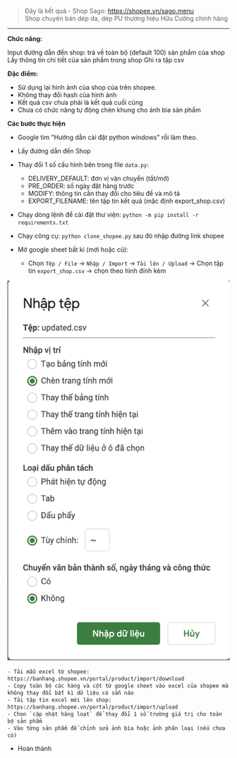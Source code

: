 > Đây là kết quả - Shop Sago: https://shopee.vn/sago.menu   
> Shop chuyên bán dép da, dép PU thương hiệu Hữu Cường chính hãng  

---
**Chức năng:**

Input đường dẫn đến shop: trả về toàn bộ (default 100) sản phẩm của shop
Lấy thông tin chi tiết của sản phẩm trong shop
Ghi ra tập csv

**Đặc điểm:**

- Sử dụng lại hình ảnh của shop của trên shopee.
- Không thay đổi hash của hình ảnh
- Kết quả csv chưa phải là kết quả cuối cùng
- Chưa có chức năng tự động chèn khung cho ảnh bìa sản phẩm


**Các bước thực hiện**

- Google tìm "Hướng dẫn cài đặt python windows" rồi làm theo.
- Lấy đường dẫn đến Shop 
- Thay đổi 1 số cấu hình bên trong file `data.py`:
    - DELIVERY\_DEFAULT: đơn vị vận chuyển (tắt/mở)
    - PRE\_ORDER: số ngày đặt hàng trước
    - MODIFY: thông tin cần thay đổi cho tiêu đề và mô tả
    - EXPORT\_FILENAME: tên tập tin kết quả (mặc định export\_shop.csv)
    
- Chạy dòng lệnh để cài đặt thư viện: `python -m pip install -r requirements.txt`
- Chạy công cụ: `python clone_shopee.py` sau đó nhập đường link shopee
- Mở google sheet bất kì (mới hoặc cũ):
    - Chọn `Tệp / File` -> `Nhập / Import` -> `Tải lên / Upload` -> Chọn tập tin `export_shop.csv` -> chọn theo hình đính kèm

![google sheet](ggsheet-import.png)  

    - Tải mẫu excel từ shopee: https://banhang.shopee.vn/portal/product/import/download
    - Copy toàn bộ các hàng và cột từ google sheet vào excel của shopee mà không thay đổi bất kì dữ liệu có sẵn nào
    - Tải tập tin excel mới lên shop: https://banhang.shopee.vn/portal/product/import/upload
    - Chọn `cập nhật hàng loạt` để thay đổi 1 số trường giá trị cho toàn bộ sản phẩm
    - Vào từng sản phẩm để chỉnh sửa ảnh bìa hoặc ảnh phân loại (nếu chưa có)
- Hoàn thành
